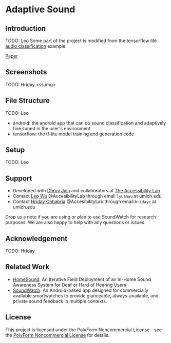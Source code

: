 # Adaptive Sound

## Introduction

TODO: Leo
Some part of the project is modified from the tensorflow lite [audio classification](https://github.com/tensorflow/examples/tree/master/lite/examples/audio_classification/android) example.

[Paper](<paper_link>)

## Screenshots

TODO: Hriday
<ss.img>

## File Structure

TODO: Leo
+ android: the android app that can do sound classification and adaptively fine-tuned in the user's environment
+ tensorflow: the tf-lite model training and generation code

## Setup

TODO: Leo

## Support
- Developed with [Dhruv Jain](https://web.eecs.umich.edu/~profdj/) and collaborators at [The Accessibility Lab](https://accessibility.eecs.umich.edu)
- Contact [Leo Wu](https://www.linkedin.com/in/binomial14/) @AccesibilityLab through email `lyuanwu` at umich.edu
- Contact [Hriday Chhabria](https://www.linkedin.com/in/hridayc/) @AccesibilityLab through email `hridayc` at umich.edu



Drop us a note if you are using or plan to use SoundWatch for research purposes. We are also happy to help with any questions or issues.
## Acknowledgement
TODO: Hriday

## Related Work
- [HomeSound](https://makeabilitylab.cs.washington.edu/project/smarthomedhh/): An Iterative Field Deployment of an In-Home Sound Awareness System for Deaf or Hard of Hearing Users
- [SoundWatch](https://github.com/AccessibilityLab/SoundWatch/): An Android-based app designed for commercially available smartwatches to provide glanceable, always-available, and private sound feedback in multiple contexts.
## License

This project is licensed under the PolyForm Noncommercial License - see the [PolyForm Noncommercial License](https://polyformproject.org/licenses/noncommercial/1.0.0/) for details.

